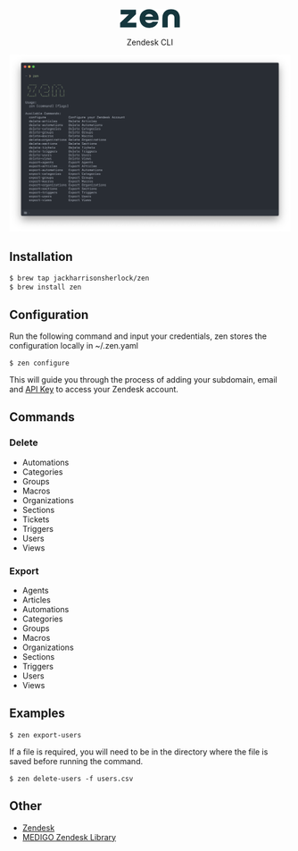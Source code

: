 <p align="center">
  <img src="images/zen.png" height="34">
<p align="center">Zendesk CLI</p>

<p align="center"><img src="images/screenshot.png" width="864"></p>

## Installation

```
$ brew tap jackharrisonsherlock/zen
$ brew install zen
```


## Configuration

Run the following command and input your credentials, zen stores the configuration locally in ~/.zen.yaml

```
$ zen configure
```

This will guide you through the process of adding your subdomain, email and [API Key](https://support.zendesk.com/hc/en-us/articles/226022787-Generating-a-new-API-token-) to access your Zendesk account. 

## Commands

### Delete
- Automations
- Categories
- Groups
- Macros
- Organizations
- Sections
- Tickets
- Triggers
- Users
- Views

### Export
- Agents
- Articles
- Automations
- Categories
- Groups
- Macros
- Organizations
- Sections
- Triggers
- Users
- Views

## Examples

```
$ zen export-users
```

If a file is required, you will need to be in the directory where the file is saved before running the command.

```
$ zen delete-users -f users.csv
```

## Other

- [Zendesk](https://www.zendesk.com/)
- [MEDIGO Zendesk Library](https://github.com/MEDIGO/go-zendesk)